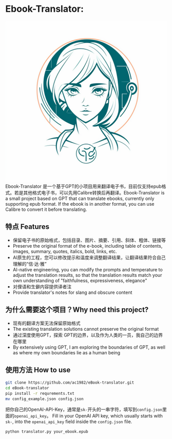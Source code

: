 # Ebook-Translator: 
![eBook-GPT-Translator Logo](./logo.png)
Ebook-Translator 是一个基于GPT的小项目用来翻译电子书，目前仅支持epub格式。若是其他格式电子书，可以先用Calibre转换后再翻译。Ebook-Translator is a small project based on GPT that can translate ebooks, currently only supporting epub format. If the ebook is in another format, you can use Calibre to convert it before translating.

## 特点 Features

- 保留电子书的原始格式，包括目录、图片、摘要、引用、斜体、粗体、链接等
- Preserve the original format of the e-book, including table of contents, images, summary, quotes, italics, bold, links, etc.
- AI原生的工程，您可以修改提示和温度来调整翻译结果，让翻译结果符合自己理解的“信·达·雅”
- AI-native engineering, you can modify the prompts and temperature to adjust the translation results, so that the translation results match your own understanding of "faithfulness, expressiveness, elegance"
- 对俚语和生僻内容提供译者注
- Provide translator's notes for slang and obscure content


## 为什么需要这个项目？Why need this project?
- 现有的翻译方案无法保留原始格式
- The existing translation solutions cannot preserve the original format
- 通过深度使用GPT，探索 GPT的边界，以及作为人类的一员，我自己的边界在哪里
- By extensively using GPT, I am exploring the boundaries of GPT, as well as where my own boundaries lie as a human being

## 使用方法 How to use
```bash
git clone https://github.com/ac1982/eBook-translator.git
cd eBook-translator
pip install -r requrements.txt
mv config_example.json config.json
```
把你自己的OpenAI-API-Key，通常是```sk-```开头的一串字符，填写到```config.json```里面的```openai_api_key```。
Fill in your OpenAI API key, which usually starts with ```sk-```, into the ```openai_api_key``` field inside the ```config.json``` file.
```bash
python translator.py your_ebook.epub
```
